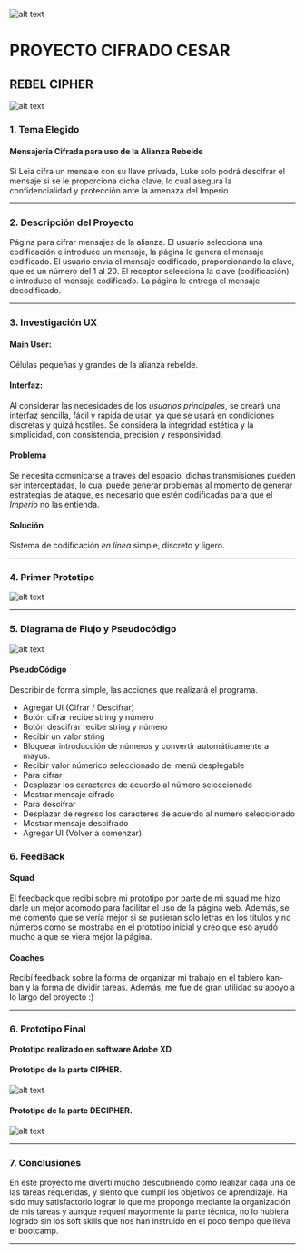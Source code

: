 ![alt text](https://lh3.googleusercontent.com/9XKgLWecXp5JPVlETWV9D48X62dZvASvDUrgnKxxlFQW4rH90GEXtPZ7tBqyX8mY8el2fNSDRb0w_cbdFOhQKjdmCVAzY6ztfWBEuMa-vuaTsokgsBbwNO3HR19H2gwlIVEdtu_GnDNA11gkYY1JXcdHUdxGajB2Rp0MGZxXHgto51TZYF5WtNHAoOsEf3zq6I6XvZJJEp-bnjKy8xLB1Lp6eg9Q6ozruDvheKd0LgzRWfQuuPa0uH0qWaRyrREcl91zgWowXzeqQxL-E4SejkrZnUHGr4U9ZKVv2tNhvha8mGHqCWZEQi2ynCauY_xdpDP5Hb81Fm-Ps4wi66Kj2QQ734ZNlmj9ouh-zZNccyrzG7-K0Hmf8CcQAWmipDp_HX9rGdmxz6eCaIy7BjlCnNqpQo9t9NG5yGyPTRKaD8_QXTpMgS7b9kxXbF3Rkgq7zBnQ5WU0mwzKXQdk96HPc4eD6cBXCyz96jKqnd5uQGLviXnry19vitqjZuQUeLpcOTUIaKfqdEfpTeef4Zj4aU16JDyCp-1lIL7PCudYZW_NFfnilEikLqtK0gHXFySjlcJbYO-s5rJPQirc6V4SlvsmB9Tk9nHBMvzxHy-tUtfTKNlyp_gq7dNDo99toh63s-VNpgpgwLmNC_fF035UOY8l8XtxpNJKhkHlT-xA60ftPKKNSvq8i0z7=w607-h289-no "title")

# PROYECTO CIFRADO CESAR

## **REBEL CIPHER**

![alt text](https://cdn0.iconfinder.com/data/icons/movies-8/64/rebel_alliance_hollywood_cinema_film-128.png "logo")

### 1. Tema Elegido
#### Mensajería Cifrada para uso de la Alianza Rebelde

Si Leia cifra un mensaje con su llave privada, Luke solo podrá descifrar el mensaje si se le proporciona dicha clave,  lo cual asegura la confidencialidad y protección ante la amenaza del Imperio.
___
### 2. Descripción del Proyecto

Página para cifrar mensajes de la alianza. 
El usuario selecciona una codificación e introduce un mensaje, la página le genera el mensaje codificado.
El usuario envia el mensaje codificado, proporcionando la clave, que es un número del 1 al 20.
El receptor selecciona la clave (codificación) e introduce el mensaje codificado.
La página le entrega el mensaje decodificado.
___
### 3. Investigación UX
#### Main User:
Células pequeñas y grandes de la alianza rebelde.
#### Interfaz:
Al considerar las necesidades de los _usuarios principales_, se creará una interfaz sencilla, fácil y rápida de usar, ya que se usará en condiciones discretas y quizá hostiles. Se considera la integridad estética y la simplicidad, con consistencia, precisión y responsividad.
#### Problema
Se necesita comunicarse a traves del espacio, dichas transmisiones pueden ser interceptadas, lo cual puede generar problemas al momento de generar estrategias de ataque, es necesario que estén codificadas para que el _Imperio_ no las entienda.
#### Solución
Sistema de codificación _en línea_ simple, discreto y ligero.
___
### 4. Primer Prototipo

![alt text](https://lh3.googleusercontent.com/20pt6EioE609APW-l0_2zibIdh4hRZo0Cc3QjUj7jdep-X9lePPRTMdPqBg5eBJ5KSywsydUndvvRvKQiltgBs3VdPxSD8Ua4pTnmjJJpyE6EeYdOdOmA9IfyeJjk0NJ12v-UrsZyAA0qCvOLM08Ts-fGNI_VE-p0VBpH1H_sw3p5npu2hl1w8vDbyHzO9BHGI7Cq9XtfIcTI_Ch-gfTvNsJMFGy7cIEtvibggJ1_0WyJ8kdM3hYzkfhVyrz-E8QSIvb2JFEUu3qHUphMW8jxr2Cmro25SofCVQBZk9aT859LN-nMl7UlrGoxhoYK4sqZO9bJMhFcsT9zb2j8x6aubwsxQd4z383-XJPF9VMXkp_eiJyyDVdokouACcLPA4TsRNFKvzD27oFzgEQfAXPKTDRmOCT2CxNZASGRyQ2rwOkxwB_JzIKBfzLqmGQmF5H_8sjLD2hGjLOTVWCkD1I04fa7DsH6LKYrAsjcoaCU6F_XS9A4U7OThjKoH6jsS3pUeO9fFEAqAAyVNTy8gnez5anpcQPQgcjP0LaohZKtxlxe6wimIPoGojxh8rBD4FYwGulu2Iyg1TWjxx8RmStHyR7B8Yl0OiwSiusYVjIdh367EFKOwf23Oog5yxpExfSaIWdHiMfqXPpHD235JggcgsXJtYBgPWN_7Tfqkk8CLMWvy39YXgDAudi=w948-h757-no "primerproto")
___
### 5. Diagrama de Flujo y Pseudocódigo

![alt text](https://lh3.googleusercontent.com/yDU4JK06-mYgL5_Y4rSQDxpKCHRSxksZgEq_dWP5D540Yzo_aQNtaUxd5fOE2PG3QCewooFfEVZ3JByRlEfmSR5inr9YJ95FaSJwEBjjihriNECvgCDoQX8QLz8mZZU8LTXGdFRFSdEteTPETRKFZB7en6dGMDULs4QyQeeR8KI5KH9mmP7N-Dt1UoTjHGBFp02tOlcfd2dT4FZA-HKwXzFm5fGvjbUDHKyQUfUSi5OQPXC4TV5-Qewss3WNJip37JzFtABUt2DFSQh67op6sZ-XN2OQw6r56_xO1yH91U7M_5P8YMxtEYDt5p03JpTmgC11MxBc7yfAvdjVPevXCfE0ggVWRHrzYDACiX7XgY54RvMYAgNpa-JrC043_jU_9jEcxgHYtqtt7U9Drwe2L2qsRDDx5kc1OCqpstmLprqaHlcpJ5TSoCLgwdE1toP-KAwfXfvI0NymNp6_M8w1gHjD75cg0FjO9_QwPV1f1vgNffr9stOpBSwQ3SunspdnO_vlurV-MSpH7i435hThfsM_qAbRarZSbJO29ShVELtYYHL7OMYPmKHhFQpw7OX6jipZ1lMg-PHgrNjYnm9fgys77A3qfgOr-mOZvHl7pxG-pygzqEtVTyXCpppvYxBF-UBEISH3kn0WrE11aSGsG-oM0W49AU0dTMQYdxrBcyg7zm23N3dql2oH=w773-h708-no "diagrama")

#### PseudoCódigo

Describir de forma simple, las acciones que realizará el programa.
* Agregar UI (Cifrar / Descifrar)
* Botón cifrar recibe string y número
* Botón descifrar recibe string y número
* Recibir un valor string
* Bloquear introducción de números y convertir automáticamente a mayus.
* Recibir valor númerico seleccionado del menú desplegable
* Para cifrar
* Desplazar los caracteres de acuerdo al número seleccionado
* Mostrar mensaje cifrado
* Para descifrar
* Desplazar de regreso los caracteres de acuerdo al numero seleccionado
* Mostrar mensaje descifrado
* Agregar UI (Volver a comenzar).


### 6. FeedBack
#### Squad

El feedback que recibí sobre mi prototipo por parte de mi squad me hizo darle un mejor acomodo para facilitar el uso de la página web.
Además, se me comentó que se vería mejor si se pusieran solo letras en los títulos y no números como se mostraba en el prototipo inicial y creo que eso ayudó mucho a que se viera mejor la página.

#### Coaches

Recibí feedback sobre la forma de organizar mi trabajo en el tablero kan-ban y la forma de dividir tareas. Además, me fue de gran utilidad su apoyo a lo largo del proyecto :)
___
### 6. Prototipo Final
**Prototipo realizado en software Adobe XD**

#### Prototipo de la parte CIPHER.

![alt text](https://lh3.googleusercontent.com/f_uAw46aCnknBsyJztYEzGzAtq310LbC2OzXipFJvyY9JZITxwgT5FvQ-miWpdSdqFBciT8tzXk4yoMzpdHwMPiMjlaLIxnQti7uBP1y523aYk5piH-NJZaPEa8zba0sfqogiiJD5c5N2JoQqNL9EbnWgYbYAeG129RWttA12Dbt_dCkn_Lov1N1_6F9_QeA7qj8vQclALSRoudTLTsMTSqO5R5RoMNOpfHk6KM_sX21cmVmYtmrQpoA3OCJTV70OtaVb1Ju4uuB3mfqhnISX-ehQaFWntkH5H59R9o5tylSnH6ytjr3YfJlsGn2njYlMUe1Vl1pfZMZE4sTpHE_g77CEJyMOWZXiBl2tWc_3JaRW3dvokH95TUkuN1SK0qXYnHI1jnuQKlEs2N-7FMCltv9RidD3MUeXYCq6UppEt8VWocsbsvvAPeI4b17bKOzXkO0CBU16fpFZwG6lWEN_tXdML4f7DrXM3KShB2XK9vX3Mu7CbrgbSlCJOsdcWWMVCL0ypXBnwb2_a9MYzH3fAdBhh76J64cfhdN5-PE23wo3AbepMOjtLKBzp8T8fFGvhIRyCGcRilvQy3Irwv_j5zXwVBm4sHVbME9yypk7hjc_lScvEFWJcJQ_V-ifH8Dsox6tWX0oSkxL_Qsj0V8gg22FWtq8wnd4L_CuOpISGmclcwQzapPUfg8=w899-h757-no "protocipher")

#### Prototipo de la parte DECIPHER.

![alt text](https://lh3.googleusercontent.com/pYPBoUiDMyookT0O4_56bZnP4B9W8mm_RKQTDrgJTtV-_5mKU8qotRTq0XMtBjf3C6zLd97cHj8HvOHdXwhSupC7MrMIs8KMnvcNelJMjo3dY3cz3RNZDEacMHGo8560FphldgI9nfY94u_DE5NYr-EuInCDXMZVrQccXDaBjTMe1H0SLi69y7vIPOj7vWOcPyQ5fO8ZxJPgoi2tDcBRWS-Y_FC_2EPqNjBxtrD08iqJ0fkdR5BRI0jA-hpDfb5B-HYznfJuWuxRYJl5StKRb_fmEa5-UMq0fCdsut11DvhLoDWwlMLpjIoMql3jjNo388pP9PXcBZsvKfqmRCNMHz4EPs3tVBDVv0t7wYvMaMkbAkNbU2uXFovHoZZQItdd5O9K2tLgldzLBNWzfLPTIyr8ZYWpX-j20a-_WLpH02qgLUajcphgQZyfYt5b__KmPZNusPt0uKQgyOHw34RFkdJ60furhfAxzwUKCF3whrR4fM4HnH0n6L1E0_KKObG99q9zIVTEDFejOFjcan5JnYP9xxo0F5j7SAbJZ7NY1jIeYfaZbuVpkwxWv365GXMeQii77UenIpDoOrPkEIj3OhRMAr2XdMAiC5qmIGdc3NtHrgVVmPWAbWd0h2l_hNQADGfrhAcY3WFCE7_SmSTKYyaC40P-UcHsitlxL3uIopS6sCO7NZhAWTd1=w884-h757-no "protdecipher")
___
### 7. Conclusiones

En este proyecto me divertí mucho descubriendo como realizar cada una de las tareas requeridas, y siento que cumplí los objetivos de aprendizaje. 
Ha sido muy satisfactorio lograr lo que me propongo mediante la organización de mis tareas y aunque requerí mayormente la parte técnica, no lo hubiera logrado sin los soft skills que nos han instruido en el poco tiempo que lleva el bootcamp.
___